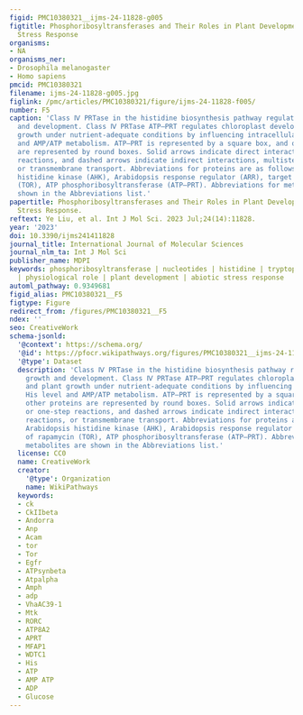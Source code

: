 ```yaml
---
figid: PMC10380321__ijms-24-11828-g005
figtitle: Phosphoribosyltransferases and Their Roles in Plant Development and Abiotic
  Stress Response
organisms:
- NA
organisms_ner:
- Drosophila melanogaster
- Homo sapiens
pmcid: PMC10380321
filename: ijms-24-11828-g005.jpg
figlink: /pmc/articles/PMC10380321/figure/ijms-24-11828-f005/
number: F5
caption: 'Class Ⅳ PRTase in the histidine biosynthesis pathway regulates plant growth
  and development. Class Ⅳ PRTase ATP–PRT regulates chloroplast development and plant
  growth under nutrient-adequate conditions by influencing intracellular His level
  and AMP/ATP metabolism. ATP–PRT is represented by a square box, and other proteins
  are represented by round boxes. Solid arrows indicate direct interactions or one-step
  reactions, and dashed arrows indicate indirect interactions, multistep reactions,
  or transmembrane transport. Abbreviations for proteins are as follows: Arabidopsis
  histidine kinase (AHK), Arabidopsis response regulator (ARR), target of rapamycin
  (TOR), ATP phosphoribosyltransferase (ATP–PRT). Abbreviations for metabolites are
  shown in the Abbreviations list.'
papertitle: Phosphoribosyltransferases and Their Roles in Plant Development and Abiotic
  Stress Response.
reftext: Ye Liu, et al. Int J Mol Sci. 2023 Jul;24(14):11828.
year: '2023'
doi: 10.3390/ijms241411828
journal_title: International Journal of Molecular Sciences
journal_nlm_ta: Int J Mol Sci
publisher_name: MDPI
keywords: phosphoribosyltransferase | nucleotides | histidine | tryptophan | NAD(P)+
  | physiological role | plant development | abiotic stress response
automl_pathway: 0.9349681
figid_alias: PMC10380321__F5
figtype: Figure
redirect_from: /figures/PMC10380321__F5
ndex: ''
seo: CreativeWork
schema-jsonld:
  '@context': https://schema.org/
  '@id': https://pfocr.wikipathways.org/figures/PMC10380321__ijms-24-11828-g005.html
  '@type': Dataset
  description: 'Class Ⅳ PRTase in the histidine biosynthesis pathway regulates plant
    growth and development. Class Ⅳ PRTase ATP–PRT regulates chloroplast development
    and plant growth under nutrient-adequate conditions by influencing intracellular
    His level and AMP/ATP metabolism. ATP–PRT is represented by a square box, and
    other proteins are represented by round boxes. Solid arrows indicate direct interactions
    or one-step reactions, and dashed arrows indicate indirect interactions, multistep
    reactions, or transmembrane transport. Abbreviations for proteins are as follows:
    Arabidopsis histidine kinase (AHK), Arabidopsis response regulator (ARR), target
    of rapamycin (TOR), ATP phosphoribosyltransferase (ATP–PRT). Abbreviations for
    metabolites are shown in the Abbreviations list.'
  license: CC0
  name: CreativeWork
  creator:
    '@type': Organization
    name: WikiPathways
  keywords:
  - ck
  - CkIIbeta
  - Andorra
  - Anp
  - Acam
  - tor
  - Tor
  - Egfr
  - ATPsynbeta
  - Atpalpha
  - Amph
  - adp
  - VhaAC39-1
  - Mtk
  - RORC
  - ATP8A2
  - APRT
  - MFAP1
  - WDTC1
  - His
  - ATP
  - AMP ATP
  - ADP
  - Glucose
---
```

